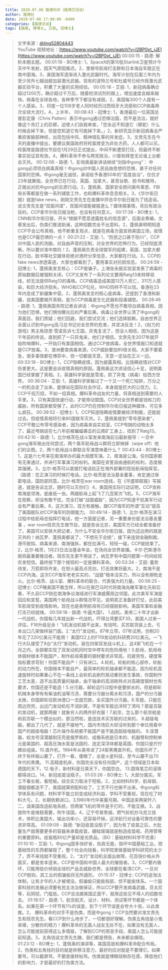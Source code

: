 ```yaml
---
title: 2020.07.08 路德时评（路博艾冠谈）
author: 路德社
date: 2020-07-08 17:00:00 -0400
categories: [路德访谈]
tags: [路德, 博博士, 艾丽, 冠博士]
---
```


> 文字来源：[@ling52804443](https://twitter.com/ling52804443)  
> YouTube 视频地址：[https://www.youtube.com/watch?v=I2BP0xt_jJE](https://www.youtube.com/watch?v=I2BP0xt_jJE)
00:00:15 - 路德: 解析本期主题。
00:01:19 - BO博士: 1，SpaceX的第10批Starlink卫星预计今天中午发射，因天气原因推迟。2，里根号航母打击群和日本海自军舰正在南中国海。3，美国海军逐渐进入激光武器时代。海军计划在后面三年内为至少另外七艘战舰加装激光武器。现有的波特兰号和杜威号已经作爲激光武器实验平台，积纍了大量的实用经验。
00:05:18 - 艾丽: 1，新冠病毒确诊超过1200万，确诊超过千万后，随着检测试剂的跟上，增加速度会越来越快。病毒在全球各地，各种季节下都没有减弱。2，美国每300个人就有一个人感染。3，印度一位108岁老人同时经历过西班牙大流感和CCP病毒两次全球大流行。4，上半年，
00:08:43 - 冠博士: 1，香港最后一位英国总督彭定康（Chris Patten）表示中gong通过恐惧治国，而不是法治，就好像这个吊灯上的巨蟒，迫使人们自我审查，「您永远不知道它（蟒蛇）什么时候会掉下来，但是您知道它有可能掉下来。」2，新研究显示新冠病毒会严重损害脑部神经，出现包括中风、精神错乱等的并发症。3，文贵先生在今天的直播中提出，要建议美国政府将羟氯喹变为非处方药，人人都可以买。羟氯喹是路德社节目在1月29日正式提出，中间不断遭受打压，但最终不断事实验证其有效。4，爆料革命不参与两党政治，川普和拜登无论谁上台都会灭共。
00:12:06 - 路德: 1，彭培奥最新讲话继续“剑指中gong”： 中gong必须坦白病毒真相！中gong对中国人民自由思想的恐惧，甚于对任何国家的恐惧。中gong毫无诚信，承诺给予香港50年的“高度自治”，仅仅才23年就撕毁。全世界已在行动，英国、加拿大，甚至谷歌、脸书和推特，正做出对抗中gong的实质行动。2，蓬佩奥、国家安全顾问奥布莱恩、FBI局长等都是在做一系列铺垫工作，也和爆料革命息息相关。3，《华尔街日报》就是fake news，刚刚文贵先生在直播中抨击华尔街日报为了钱造谣。说文贵先生是“双面间谍”，双面间谍能被报道么？媒体搞事情，背后有政治目的。CCP拿华尔街日报当枪，也没有任何意义。
00:17:38 - BO博士: 1，CNN和华尔街日报，开头“根据不愿意透露姓名的信息源”，后面全靠编，文章发出后，伪类们推波助澜，这种招数完全不出意料。2，蓬佩奥明明知道CCP不会公布真相，他不断重复观点，就是在病毒方面宣扬美国立场，疫情也是CCP最恐惧的一点！
00:21:22 - 艾丽: 1，“防民之口甚于防川”，CCP对中国人民的洗脑，对自由声音的压制，对全世界的恐怖行为，已经彻底清晰。所以要对准中南坑！2，蓬佩奥负责全球盟军的组建，英国、加拿大都在行动，脸书等社交媒体拒绝对港府分享信息，大家都在行动。3，CCP的fake news渗透渠道，大家也都看到了。要用事实对抗假信息。
00:24:59 - 冠博士: 1，蓬佩奥发言核心：CCP是骗子。上海张永振实验室发表了病毒的原始数据后被强制关闭，CCP又发布了一系列论文要用Ratg13来转移视线，却无法提供Ratg13的毒株。CCP病毒造成美国13万人死亡，311万人感染，和巨大经济损失。WHO和CCP勾兑，WHO同样不可以信。香港在23年内变成了新疆集中营。2，蓬佩奥发言的核心是病毒，还提到了香港和新疆，说美国要揭开真相，是为CCP病毒是生化武器和投毒铺垫。
00:28:46 - 路德: 1，蓬佩奥国务院记者会讲话：中gong不愿也不敢坦白病毒真相，因为他们恐惧，他们惧怕曝光后的严重后果。病毒让全世界认清了中gong的真面目。我们质疑；他们回避，我们尝试交流；他们选择抵赖。自由世界正全面认识到中gong及习总书记对全世界的危害，并坚决反击！2，《权力的游戏》男主角琼恩·雪诺告诉七王国，异鬼复活了，但没人相信，因为这是千年前的传说，直到抓了一只异鬼来，他们才相信。文贵先生2017年就开始吹哨爆料，一开始只有美国相信。通过CCP放病毒，全世界情报口知道就是CCP放毒。3，澳洲要查病毒来源，CCP威胁要加80倍关税。大家不要着急，很多事情都在博弈中，但一切都是天意，天意一定站在正义一边。
00:33:19 - BO博士: 1，CCP隐瞒疫情，因为披露真相，比隐瞒疫情对CCP伤害更大。这是要追诉疫情真相的原因。蓬佩奥这次讲话信心十足，说明美国已经掌握了真相。2，英雄科学家就是雪诺，抓了异鬼（病毒）给西方世界。
00:36:04 - 艾丽: 1，英雄科学家躲过了一个又一个死亡陷阱，万分之一的机会走了出来，能够站在国际社会作证，本身就是巨大的公信力。2，CCP千招万招，不如一招真相。爆料革命战友的力量，将真相送到需要的人手里。3，只有美国快速行动，才能带动盟国。CCP对全世界都是钱和刀的威胁，所有国家都受够了。此时CCP仍在控制华尔街日报这种媒体，可见多么疯狂。
00:39:52 - 冠博士: 1，CCP知道隐瞒疫情要被经济制裁，还能挺过去。但疫情真相将引来80国联军灭共。2，蓬佩奥提到“零号感染者”，CCP不敢公布零号感染者，因为病毒来自实验室。CCP甩锅的动物太多了，最近甩锅说在七八年前被蝙蝠袭击的云南矿工身上，找到了Ratg13。
00:42:10 - 路德: 1，比尔格茨在战斗室发来南海前沿最新报导：一旦中gong海军做出任何尝试，两个美军航母战斗群将立即抹掉（wipe off）他们的企图。2，两个航母战斗群联合军演意味着什么？
00:43:44 - BO博士: 1，这是六七年来在南海举办的最大规模军演。2，南海是公海，任何国家都有无害通过，并进行军事演习的权利。美国在宣誓自由通航的权利，态度极其强硬。3，比尔·格茨可以直接打电话给正在海外部署的现役航母指挥官。（路德：在正演习的时候打电话。比尔·格茨是法治基金董事，肯定通过保密电话，国防部同意。比尔·格茨在war room连线，在《华盛顿邮报》写报道，就是告诉北京，随时可以灭你们）4，美国用实际行动证明，CCP宣称南海是领海，是废纸一张。两艘航母上起飞了几百架次飞机。5，CCP海军在观察，却没有敢干扰，完全打破“战狼威胁”，因为CCP知道干扰美军行动会有严重后果。6，这次演习，双方有接触，跟CCP海军的所谓“互动”提高了美国舰队对CCP海军的防御能力。
00:49:14 - 路德: 1，比尔·格茨在演习过程中给航母总指挥打电话，他一方面是记者，另一重要身份是法治基金董事 ，war room班农先生做节目，就是告诉北京，美国军方已经全都准备好了。美国可以安排大把记者，为什么不安全华尔街日报，因为这边用的就是灭共的！纳瓦罗、蓬佩奥都说了，“不想先于总统”，接下来连锁金融制裁、港币脱钩、病毒来源、南海强拆，都在拉满弓，轻轻一碰，CCP就结束了。2，比尔·格茨，1月23日法治基金年会，在场向全世界直播。卡尔·巴斯港币脱钩最重要推动者。班农先生更不用说了。纳瓦罗有中国问题第一时间给班农发短信。最终按下那个按钮的一定是爆料革命。
00:53:34 - 艾丽: 蓄势待发，万箭即将齐发，在怒火最高点亮剑，打击效果将最大。2，南海不是CCP内海，这次CCP海军老老实实的，“战狼”根本没实力，所以没有擦枪走火。比尔·格茨、战斗室、爆料革命的联合，代表强大的力量。
00:56:25 - 冠博士: CCP赌美国不敢怎样，所以在奥巴马时代将南海岛礁军事化先斩后奏，不久前CCP刚在南海争议海域进行军演威慑周边邻国，此次美军军演是回应和宣誓。美国两个航母战斗群情况罕见，说明真正准备好打仗，此前美军航母受到疫情影响，现在也是表明航母有已经摆脱影响。美国军事和金融打击已经就绪。
00:59:18 - 路德: 牛逼大国1， 1.战机，美帝二十年才出新一代战机，你国每几年就出新一代战机，吓得台湾要买F35，美国人过来一评估，F16升级足余！飞机发动机搞不出来，有钱呵，买苏联货装上去，亏本出口几架做样装门面。2.“太行”发动机，87年立项，07年试用，仿制20年花了220亿美元不能用！ 美国f22上的F119发动机科研费20亿美元。一飞行大队接受了8台“太行”发动机，装在四架双发战斗机上，这4架飞机在一个月之内，全部都实现了双发动机同时空中停车的危险境地！3.航母，航母母体钢材根本不能国产，制作航母需要的钢材要求非常高，抗疲劳性，硬度等指标要求苛刻！你国不能自产！只有进口。4.轮机，轮船的核心部件，轮船的动力所在，你国根本不能自产，最简单的轮机轴承都不能造，因为轮机高速旋转时如果重心不在一条线上会轮机会剧烈晃动重则发生事故，你国制作工艺太差，造不出高质量的轴承，由于轴承的高消耗特点对高硬度钢材也有要求，你国还是不能造！5.分污器，邮轮运行过程中是要排水的，但是邮轮机械本身带有有柴油机油等污渍，需要分污器分离水和污渍，国产的分污器太挫，你国邮轮往欧洲港口一去就罚款，全买国外分污器。6.军舰，只能在周边兜兜，出远门发动机吃不消趴窝，不是有军舰远洋阿丁湾吗？那是苏联的发动机，就那两艘！就象穷人的两件好衣服！7.航空，怎么那个航空舱是和前苏联一个模出似的，那当然啦，是连技术买苏联的过来的。 8.超级电脑，都出了几代了，就是不接地气，国内市场巨大却沒听到那个单位用着中国产的超级电脑！芯片操作系统都不能国产是不能造超级电脑的。 9.深潜器，蛟龙号深潜器耐压壳是俄罗斯的、成像系统是日本的、机器臂和控制单元是美国的、超高压海水泵是法国的、连定深浮体都是英国、你国只是拧拧螺丝组装。10.直升机，1984年从美帝进了24架黑鹰直升机，你国乐坏了，终于有样板山寨了，打开一看，傻眼了，全是火星科技，至今山寨不出70年代的黑鹰。 11.高精度机床，你国完全没有任何国产，这个领域是日本和德国的天下。12.电子，新材料是日美天下，你国空白。 13.圆珠笔芯的滚珠都得进口。14，新冠疫苗没瓶子。
01:03:26 - BO博士: 1，大部分属实。军工不看长板，看短板。综合实力取决于短板。2，比如材料科学，航母钢、潜艇钢都造不了，美国就算把配料给了，工艺不行也做不出来。中gong科学体系有问题，材料学不能立刻变成经济利益，学科不受重视，现在吃了材料大亏。2，长期依赖进口。3,1980年代中美蜜月期，中国送来两架歼八二，请美国改造航电系统，但两架飞机的零件是手打的，不能互换。3，战狼吹牛是维稳需要，吹牛误国。4，辽宁号冒黑烟，燃气轮机抄乌克兰技术，体积比美国大，输出功率小，还容易坏掉。远洋航行对设备可靠性的要求非常高。
01:09:09 - 路德: “新冠疫苗没瓶子”，因为有了疫苗之后，大批量生产就需要更多的容器来承载疫苗，硼硅玻璃就是制造疫苗瓶、药用管等的重要原料。疫苗瓶80亿产量却是劣质品。（BO：基础材料科学不完善）
01:10:10 - 艾丽: 1，中gong国多快好省，执政无能，毁坏中国基础工业。把基础性的东西都摧毁了，整个社会向钱看，科学院里做基础学科研究的太少了，弄不来钱就不受重视。2，“太行”发动机全面出故障，花百倍价格从外面买，都是舍本逐末。CCP是中国和中国人最大的摧毁者。3，CCP要内循环，只能用低价倾销全球的产品去威胁世界。全球都在看清CCP，一旦对CCP脱钩，其工业的假骗偷将无所遁形。
01:15:37 - 冠博士: CCP的逆淘汰体制，让有才华的人才被埋没。假骗偷只能偷局部，但不能偷体系。一个国家科技的发展必须要有民主法治做保证，所以CCP要开发病毒武器，芬太尼等，玩阴招，门槛低。CCP没法跟美国正面干，就用这些见不得人的招数攻击。
01:18:57 - 路德: 1，航空航天、设计、材料、测试等环节都是一个体系。如果在第一个环节有1%的误差，到下个环节误差会夸大十倍，以此类推。2， 爆料革命的对手不是伪类，而是中gong！CCP当然要对准文贵先生和班农先生。看CCP到什么地步了，一切都很好理解。伪类五角钱是小鬼来缠，分散你的精力！爆料革命的无面人战友无处不在，如果没有无面人，怎么可能提前获得这么多情报，了解到CCP的邪恶手段，美国人怎么可能提前知道。3，五角钱说文贵先生蹭，我们都是预告，未来都会揭晓。
01:23:12 - BO博士: 1，蓬佩奥的演讲等，美国高层和爆料革命配合布局。2，伪类和五角钱的目的就是转移注意力，最好的应对就是不要理它。如果要骂，可以截屏骂，不要直接转帖骂。伪类就是博眼球刷存在感，降低他们的影响力，才是最好的打伪类方法。
